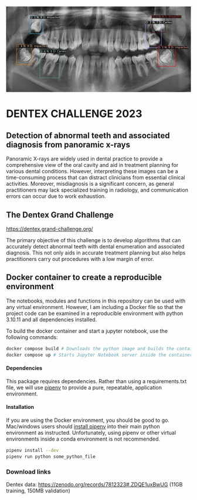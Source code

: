 ![image info](./dentex_banner_xr.jpg)

# DENTEX CHALLENGE 2023 #
## Detection of abnormal teeth and associated diagnosis from panoramic x-rays ##

Panoramic X-rays are widely used in dental practice to provide a comprehensive view of the oral cavity and aid in treatment planning for various dental conditions. 
However, interpreting these images can be a time-consuming process that can distract clinicians from essential clinical activities. 
Moreover, misdiagnosis is a significant concern, as general practitioners may lack specialized training in radiology, and communication errors can occur due to work exhaustion.

## The Dentex Grand Challenge

https://dentex.grand-challenge.org/

The primary objective of this challenge is to develop algorithms that can accurately detect abnormal teeth with dental enumeration and associated diagnosis. 
This not only aids in accurate treatment planning but also helps practitioners carry out procedures with a low margin of error.

## Docker container to create a reproducible environment

The notebooks, modules and functions in this repository can be used with any virtual environment. 
However, I am including a Docker file so that the project code can be examined in a reproducible 
environment with python 3.10.11 and all dependencies installed.

To build the docker container and start a jupyter notebook, use the following commands:

```bash
docker compose build # Downloads the python image and builds the container with dependencies
docker compose up # Starts Jupyter Notebook server inside the container. Just click on the link.

```

#### Dependencies

This package requires dependencies. Rather than using a requirements.txt file, we
will use [pipenv](https://pipenv.readthedocs.io/en/latest/) to provide a pure, repeatable, application environment.

#### Installation

If you are using the Docker environment, you should be good to go.  Mac/windows
users should [install pipenv](https://pipenv.readthedocs.io/en/latest/#install-pipenv-today) into
their main python environment as instructed.  Unfortunately, using pipenv or
other virtual environments inside a conda environment is not  recommended.

```bash
pipenv install --dev
pipenv run python some_python_file
```

### Download links

Dentex data: https://zenodo.org/records/7812323#.ZDQE1uxBwUG (11GB training, 150MB validation)

